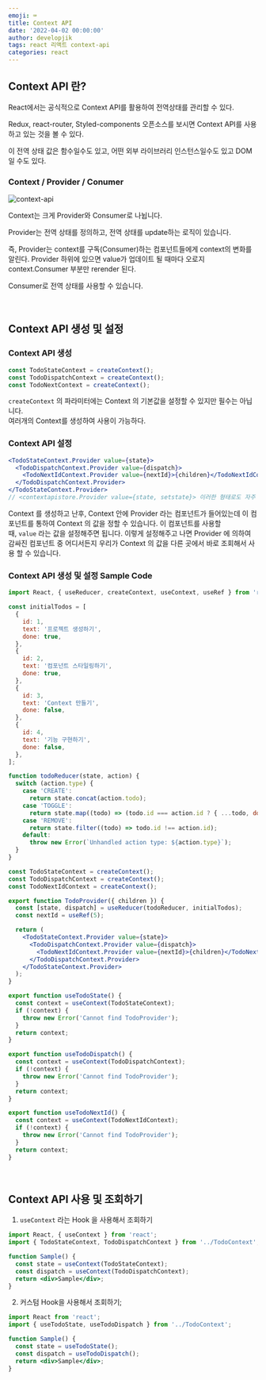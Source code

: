 ```yaml
---
emoji: ⌨
title: Context API
date: '2022-04-02 00:00:00'
author: developjik
tags: react 리액트 context-api
categories: react
---
```


## Context API 란?

React에서는 공식적으로 Context API를 활용하여 전역상태를 관리할 수 있다.

Redux, react-router, Styled-components 오픈소스를 보시면 Context API를 사용하고 있는 것을 볼 수 있다.

이 전역 상태 값은 함수일수도 있고, 어떤 외부 라이브러리 인스턴스일수도 있고 DOM 일 수도 있다.

### Context / Provider / Conumer

![context-api](https://user-images.githubusercontent.com/67889389/161290082-5b5c9e89-22ea-46bd-9f95-24e1290466be.png)

Context는 크게 Provider와 Consumer로 나뉩니다.

Provider는 전역 상태를 정의하고, 전역 상태를 update하는 로직이 있습니다.

즉, Provider는 context를 구독(Consumer)하는 컴포넌트들에게 context의 변화를 알린다.
Provider 하위에 있으면 value가 업데이트 될 때마다 오로지 context.Consumer 부분만 rerender 된다.

Consumer로 전역 상태를 사용할 수 있습니다.

<br/>

## Context API 생성 및 설정

### Context API 생성

```jsx
const TodoStateContext = createContext();
const TodoDispatchContext = createContext();
const TodoNextContext = createContext();
```

`createContext` 의 파라미터에는 Context 의 기본값을 설정할 수 있지만 필수는 아닙니다.<br/>
여러개의 Context를 생성하여 사용이 가능하다.

### Context API 설정

```jsx
<TodoStateContext.Provider value={state}>
  <TodoDispatchContext.Provider value={dispatch}>
    <TodoNextIdContext.Provider value={nextId}>{children}</TodoNextIdContext.Provider>
  </TodoDispatchContext.Provider>
</TodoStateContext.Provider>
// <contextapistore.Provider value={state, setstate}> 이러한 형태로도 자주 사용한다
```

Context 를 생성하고 난후, Context 안에 Provider 라는 컴포넌트가 들어있는데 이 컴포넌트를 통하여 Context 의 값을 정할 수 있습니다. 이 컴포넌트를 사용할 때, `value` 라는 값을 설정해주면 됩니다.
이렇게 설정해주고 나면 Provider 에 의하여 감싸진 컴포넌트 중 어디서든지 우리가 Context 의 값을 다른 곳에서 바로 조회해서 사용 할 수 있습니다.

### Context API 생성 및 설정 Sample Code

```jsx
import React, { useReducer, createContext, useContext, useRef } from 'react';

const initialTodos = [
  {
    id: 1,
    text: '프로젝트 생성하기',
    done: true,
  },
  {
    id: 2,
    text: '컴포넌트 스타일링하기',
    done: true,
  },
  {
    id: 3,
    text: 'Context 만들기',
    done: false,
  },
  {
    id: 4,
    text: '기능 구현하기',
    done: false,
  },
];

function todoReducer(state, action) {
  switch (action.type) {
    case 'CREATE':
      return state.concat(action.todo);
    case 'TOGGLE':
      return state.map((todo) => (todo.id === action.id ? { ...todo, done: !todo.done } : todo));
    case 'REMOVE':
      return state.filter((todo) => todo.id !== action.id);
    default:
      throw new Error(`Unhandled action type: ${action.type}`);
  }
}

const TodoStateContext = createContext();
const TodoDispatchContext = createContext();
const TodoNextIdContext = createContext();

export function TodoProvider({ children }) {
  const [state, dispatch] = useReducer(todoReducer, initialTodos);
  const nextId = useRef(5);

  return (
    <TodoStateContext.Provider value={state}>
      <TodoDispatchContext.Provider value={dispatch}>
        <TodoNextIdContext.Provider value={nextId}>{children}</TodoNextIdContext.Provider>
      </TodoDispatchContext.Provider>
    </TodoStateContext.Provider>
  );
}

export function useTodoState() {
  const context = useContext(TodoStateContext);
  if (!context) {
    throw new Error('Cannot find TodoProvider');
  }
  return context;
}

export function useTodoDispatch() {
  const context = useContext(TodoDispatchContext);
  if (!context) {
    throw new Error('Cannot find TodoProvider');
  }
  return context;
}

export function useTodoNextId() {
  const context = useContext(TodoNextIdContext);
  if (!context) {
    throw new Error('Cannot find TodoProvider');
  }
  return context;
}
```

<br/>

## Context API 사용 및 조회하기

1. `useContext` 라는 Hook 을 사용해서 조회하기

```jsx
import React, { useContext } from 'react';
import { TodoStateContext, TodoDispatchContext } from '../TodoContext';

function Sample() {
  const state = useContext(TodoStateContext);
  const dispatch = useContext(TodoDispatchContext);
  return <div>Sample</div>;
}
```

2. 커스텀 Hook을 사용해서 조회하기;

```jsx
import React from 'react';
import { useTodoState, useTodoDispatch } from '../TodoContext';

function Sample() {
  const state = useTodoState();
  const dispatch = useTodoDispatch();
  return <div>Sample</div>;
}
```

```toc

```
